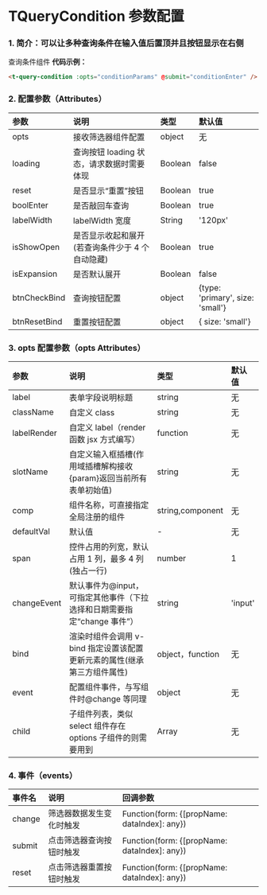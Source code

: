 # TQueryCondition 参数配置

### 1. 简介：可以让多种查询条件在输入值后置顶并且按钮显示在右侧

查询条件组件
**代码示例：**

```html
<t-query-condition :opts="conditionParams" @submit="conditionEnter" />
```

### 2. 配置参数（Attributes）

| 参数         | 说明                                            | 类型    | 默认值                           |
| :----------- | :---------------------------------------------- | :------ | :------------------------------- |
| opts         | 接收筛选器组件配置                              | object  | 无                               |
| loading      | 查询按钮 loading 状态，请求数据时需要体现       | Boolean | false                            |
| reset        | 是否显示“重置”按钮                              | Boolean | true                             |
| boolEnter    | 是否敲回车查询                                  | Boolean | true                             |
| labelWidth   | labelWidth 宽度                                 | String  | '120px'                          |
| isShowOpen   | 是否显示收起和展开(若查询条件少于 4 个自动隐藏) | Boolean | true                             |
| isExpansion  | 是否默认展开                                    | Boolean | false                            |
| btnCheckBind | 查询按钮配置                                    | object  | {type: 'primary', size: 'small'} |
| btnResetBind | 重置按钮配置                                    | object  | { size: 'small'}                 |

### 3. opts 配置参数（opts Attributes）

| 参数        | 说明                                                                     | 类型             | 默认值  |
| :---------- | :----------------------------------------------------------------------- | :--------------- | :------ |
| label       | 表单字段说明标题                                                         | string           | 无      |
| className   | 自定义 class                                                             | string           | 无      |
| labelRender | 自定义 label（render 函数 jsx 方式编写）                                 | function         | 无      |
| slotName    | 自定义输入框插槽(作用域插槽解构接收{param}返回当前所有表单初始值)        | string           | 无      |
| comp        | 组件名称，可直接指定全局注册的组件                                       | string,component | 无      |
| defaultVal  | 默认值                                                                   | -                | 无      |
| span        | 控件占用的列宽，默认占用 1 列，最多 4 列 (独占一行)                      | number           | 1       |
| changeEvent | 默认事件为@input，可指定其他事件（下拉选择和日期需要指定“change 事件”）  | string           | 'input' |
| bind        | 渲染时组件会调用 v-bind 指定设置该配置更新元素的属性(继承第三方组件属性) | object，function | 无      |
| event       | 配置组件事件，与写组件时@change 等同理                                   | object           | 无      |
| child       | 子组件列表，类似 select 组件存在 options 子组件的则需要用到              | Array            | 无      |

### 4. 事件（events）

| 事件名 | 说明                     | 回调参数                                     |
| :----- | :----------------------- | :------------------------------------------- |
| change | 筛选器数据发生变化时触发 | Function(form: {[propName: dataIndex]: any}) |
| submit | 点击筛选器查询按钮时触发 | Function(form: {[propName: dataIndex]: any}) |
| reset  | 点击筛选器重置按钮时触发 | Function(form: {[propName: dataIndex]: any}) |
